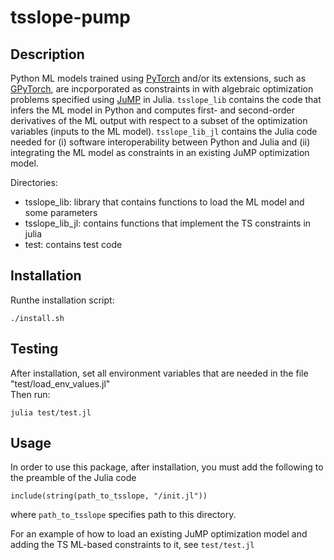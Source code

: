 # tsslope-pump 


## Description
Python ML models trained using [PyTorch](https://pytorch.org/) and/or its extensions, such as [GPyTorch](https://gpytorch.ai/), are incporporated as constraints in with algebraic optimization problems specified using [JuMP](https://jump.dev/) in Julia. `tsslope_lib` contains the code that infers the ML model in Python and computes first- and second-order derivatives of the ML output with respect to a subset of the optimization variables (inputs to the ML model). `tsslope_lib_jl` contains the Julia code needed for (i) software interoperability between Python and Julia and (ii) integrating the ML model as constraints in an existing JuMP optimization model. 


Directories:
  - tsslope_lib: library that contains functions to load the ML model and some parameters
  - tsslope_lib_jl: contains functions that implement the TS constraints in julia
  - test: contains test code


## Installation

Runthe installation script:
  
    ./install.sh 

## Testing

After installation, set all environment variables that are needed in the file "test/load_env_values.jl"    
Then run:
   
    julia test/test.jl

## Usage

In order to use this package, after installation, you must add the following to the preamble of the Julia code
```
include(string(path_to_tsslope, "/init.jl"))
```
where `path_to_tsslope` specifies path to this directory.

For an example of how to load an existing JuMP optimization model and adding the TS ML-based constraints to it, see `test/test.jl`
